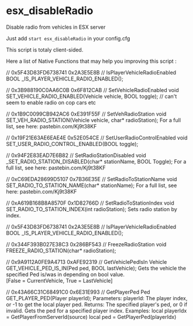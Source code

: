 # esx_disableRadio
Disable radio from vehicles in ESX server

Just add ``` start esx_disableRadio ``` in your config.cfg

This script is totaly client-sided.

Here a list of Native Functions that may help you improving this script :

// 0x5F43D83FD6738741 0x2A3E5E8B
// IsPlayerVehicleRadioEnabled
BOOL _IS_PLAYER_VEHICLE_RADIO_ENABLED();

// 0x3B988190C0AA6C0B 0x6F812CAB
// SetVehicleRadioEnabled
void SET_VEHICLE_RADIO_ENABLED(Vehicle vehicle, BOOL toggle);
// can't seem to enable radio on cop cars etc  

// 0x1B9C0099CB942AC6 0xE391F55F
// SetVehRadioStation
void SET_VEH_RADIO_STATION(Vehicle vehicle, char* radioStation);
For a full list, see here: pastebin.com/Kj9t38KF

// 0x19F21E63AE6EAE4E 0x52E054CE
// SetUserRadioControlEnabled
void SET_USER_RADIO_CONTROL_ENABLED(BOOL toggle);

// 0x94F2E83EAD7E6B82 
// SetRadioStationDisabled
void _SET_RADIO_STATION_DISABLED(char* stationName, BOOL Toggle);
For a full list, see here: pastebin.com/Kj9t38KF

// 0xC69EDA28699D5107 0x7B36E35E
// SetRadioToStationName
void SET_RADIO_TO_STATION_NAME(char* stationName);
For a full list, see here: pastebin.com/Kj9t38KF  

// 0xA619B168B8A8570F 0x1D82766D
// SetRadioToStationIndex
void SET_RADIO_TO_STATION_INDEX(int radioStation);
Sets radio station by index.  

// 0x5F43D83FD6738741 0x2A3E5E8B
// IsPlayerVehicleRadioEnabled
BOOL _IS_PLAYER_VEHICLE_RADIO_ENABLED();

// 0x344F393B027E38C3 0x286BF543
// FreezeRadioStation
void FREEZE_RADIO_STATION(char* radioStation);

// 0x9A9112A0FE9A4713 0xAFE92319
// GetVehiclePedIsIn
Vehicle GET_VEHICLE_PED_IS_IN(Ped ped, BOOL lastVehicle);
Gets the vehicle the specified Ped is/was in depending on bool value.  
[False = CurrentVehicle, True = LastVehicle]

// 0x43A66C31C68491C0 0x6E31E993
// GetPlayerPed
Ped GET_PLAYER_PED(Player playerId);
Parameters:
playerId: The player index, or -1 to get the local player ped.
Returns:
The specified player's ped, or 0 if invalid.
Gets the ped for a specified player index.
Examples:
local playerIdx = GetPlayerFromServerId(source)
local ped = GetPlayerPed(playerIdx)
